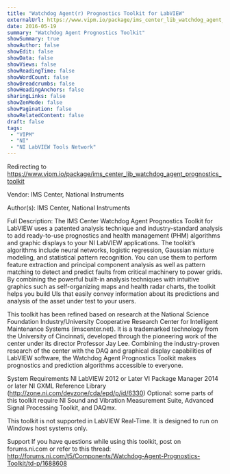 ```yaml
---
title: "Watchdog Agent(r) Prognostics Toolkit for LabVIEW"
externalUrl: https://www.vipm.io/package/ims_center_lib_watchdog_agent_prognostics_toolkit
date: 2016-05-19
summary: "Watchdog Agent Prognostics Toolkit"
showSummary: true
showAuthor: false
showEdit: false
showData: false
showViews: false
showReadingTime: false
showWordCount: false
showBreadcrumbs: false
showHeadingAnchors: false
sharingLinks: false
showZenMode: false
showPagination: false
showRelatedContent: false
draft: false
tags:
 - "VIPM"
 - "NI"
 - "NI LabVIEW Tools Network"
---
```


Redirecting to https://www.vipm.io/package/ims_center_lib_watchdog_agent_prognostics_toolkit

Vendor: IMS Center, National Instruments

Author(s): IMS Center, National Instruments
 
Full Description:
The IMS Center Watchdog Agent Prognostics Toolkit for LabVIEW uses a patented analysis technique and industry-standard analysis to add ready-to-use prognostics and health management (PHM) algorithms and graphic displays to your NI LabVIEW applications. The toolkit’s algorithms include neural networks, logistic regression, Gaussian mixture modeling, and statistical pattern recognition. You can use them to perform feature extraction and principal component analysis as well as pattern matching to detect and predict faults from critical machinery to power grids. By combining the powerful built-in analysis techniques with intuitive graphics such as self-organizing maps and health radar charts, the toolkit helps you build UIs that easily convey information about its predictions and analysis of the asset under test to your users.

This toolkit has been refined based on research at the National Science Foundation Industry/University Cooperative Research Center for Intelligent Maintenance Systems (imscenter.net). It is a trademarked technology from the University of Cincinnati, developed through the pioneering work of the center under its director Professor Jay Lee. Combining the industry-proven research of the center with the DAQ and graphical display capabilities of LabVIEW software, the Watchdog Agent Prognostics Toolkit makes prognostics and prediction algorithms accessible to everyone. 

System Requirements
NI LabVIEW 2012 or Later
VI Package Manager 2014 or later
NI GXML Reference Library (http://zone.ni.com/devzone/cda/epd/p/id/6330)
Optional: some parts of this toolkit require NI Sound and Vibration Measurement Suite, Advanced Signal Processing Toolkit, and DAQmx.

This toolkit is not supported in LabVIEW Real-Time. It is designed to run on Windows host systems only.

Support
If you have questions while using this toolkit, post on forums.ni.com or refer to this thread:
http://forums.ni.com/t5/Components/Watchdog-Agent-Prognostics-Toolkit/td-p/1688608